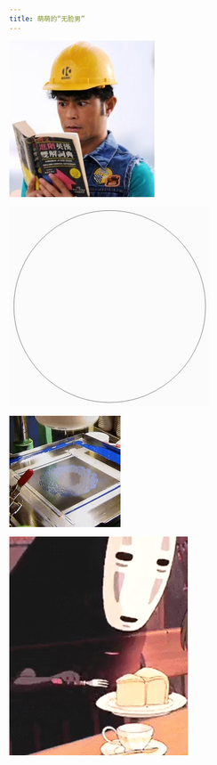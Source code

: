 ```yaml
---
title: 萌萌的“无脸男”
---
```


<p class="text-center">
    <img src="/images/dada/2014/cidian.jpg"/>
</p>
<p class="text-center">
    <img src="/images/dada/2014/heart.gif"/>
</p>
<p class="text-center">
    <img src="/images/dada/2014/ciwan.gif"/>
</p>
<p class="text-center">
    <img src="/images/dada/2014/nofaceman.gif"/>
</p>
